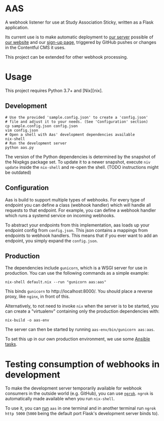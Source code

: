 # AAS
A webhook listener for use at Study Association Sticky, written as a Flask application.

Its current use is to make automatic deployment to [our server][sadserver]
possible of [our website][static-sticky] and our [sign-up page][intro],
triggered by GitHub pushes or changes in the Contentful CMS it uses.

This project can be extended for other webhook processing.

# Usage
This project requires Python 3.7+ and [Nix][nix].

## Development
```console
# Use the provided 'sample.config.json' to create a 'config.json'
# file and adjust it to your needs. (See 'Configuration' section)
cp sample.config.json config.json
vim config.json
# Open a shell with Aas' development dependencies available
nix-shell
# Run the development server
python aas.py
```

The version of the Python dependencies is determined by the snapshot of the Nixpkgs package set.
To update it to a newer snapshot, execute `niv update` inside the `nix-shell`
and re-open the shell. (TODO instructions might be outdated)

## Configuration

Aas is build to support multiple types of webhooks.
For every type of endpoint you can define a class (webhook handler)
which will handle all requests to that endpoint. For example, you
can define a webhook handler which runs a systemd service on incoming webhooks.

To abstract your endpoints from this implementation, aas loads up your endpoint
config from `config.json`. This json contains a mappings from endpoints to
webhook handlers. This means that if you ever want to add an endpoint, you simply
expand the `config.json`.

## Production
The dependencies include `gunicorn`, which is a WSGI server for use in production.
You can use the following commands as a simple example:
```
nix-shell default.nix --run "gunicorn aas:aas"
```
This binds `gunicorn` to http://localhost:8000/. You should place a reverse proxy,
like `nginx`, in front of this.

Alternatively, to not need to invoke `nix` when the server is to be started,
you can create a "virtualenv" containing only the production dependencies with:

```console
nix-build -o aas-env
```

The server can then be started by running `aas-env/bin/gunicorn aas:aas`.

To set this up in our own production environment, we use some [Ansible tasks][sadserver-aas].

# Testing consumption of webhooks in development
To make the development server temporarily available for webhook consumers in
the outside world (e.g. GitHub), you can use [`ngrok`][ngrok].
`ngrok` is automatically made available when you run `nix-shell`.

To use it, you can [run](#development) `aas` in one terminal and in another terminal
run `ngrok http 5000` (`5000` being the default port Flask's development server binds to).

 [static-sticky]: http://github.com/svsticky/static-sticky
 [intro]: http://github.com/svsticky/intro-website
 [sadserver]: https://github.com/svsticky/sadserver/
 [sadserver-aas]: https://github.com/svsticky/sadserver/blob/master/ansible/tasks/aas.yml
 [ngrok]: https://ngrok.com/

